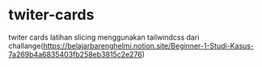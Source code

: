 # twiter-cards
twiter cards latihan slicing menggunakan tailwindcss dari 
challange(https://belajarbarenghelmi.notion.site/Beginner-1-Studi-Kasus-7a269b4a6835403fb258eb3815c2e276)

